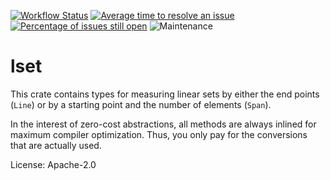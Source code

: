 [![Workflow Status](https://github.com/enarx/lset/workflows/test/badge.svg)](https://github.com/enarx/lset/actions?query=workflow%3A%22test%22)
[![Average time to resolve an issue](https://isitmaintained.com/badge/resolution/enarx/lset.svg)](https://isitmaintained.com/project/enarx/lset "Average time to resolve an issue")
[![Percentage of issues still open](https://isitmaintained.com/badge/open/enarx/lset.svg)](https://isitmaintained.com/project/enarx/lset "Percentage of issues still open")
![Maintenance](https://img.shields.io/badge/maintenance-activly--developed-brightgreen.svg)

# lset

This crate contains types for measuring linear sets by either the end
points (`Line`) or by a starting point and the number of elements (`Span`).

In the interest of zero-cost abstractions, all methods are always inlined
for maximum compiler optimization. Thus, you only pay for the conversions
that are actually used.

License: Apache-2.0
